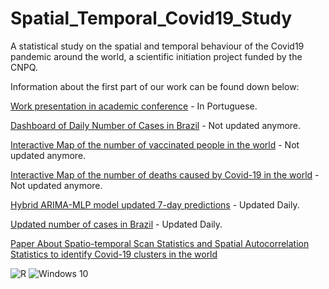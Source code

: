 # Spatial_Temporal_Covid19_Study
A statistical study on the spatial and temporal behaviour of the Covid19 pandemic around the world, a scientific initiation project funded by the CNPQ.

Information about the first part of our work can be found down below:

[Work presentation in academic conference](https://www.youtube.com/watch?v=FCoJmHohb1A&t=8s) - In Portuguese.

[Dashboard of Daily Number of Cases in Brazil](https://rpubs.com/marrea/br_daily_cases) - Not updated anymore.

[Interactive Map of the number of vaccinated people in the world](https://rpubs.com/marrea/vaccines) - Not updated anymore.

[Interactive Map of the number of deaths caused by Covid-19 in the world](https://rpubs.com/marrea/covideaths) - Not updated anymore.

[Hybrid ARIMA-MLP model updated 7-day predictions](https://lucasufba.shinyapps.io/Live_dashboard/) - Updated Daily. 

[Updated number of cases in Brazil](https://lucasufba.shinyapps.io/Mapa_Brasil/) - Updated Daily.

[Paper About Spatio-temporal Scan Statistics and Spatial Autocorrelation Statistics to identify Covid-19 clusters in the world](https://www.sciencedirect.com/science/article/pii/S1877584521000605)

![R](https://img.shields.io/badge/r-%23276DC3.svg?style=for-the-badge&logo=r&logoColor=white) 	![Windows 10](https://img.shields.io/badge/Windows-0078D6?style=for-the-badge&logo=windows&logoColor=white)
